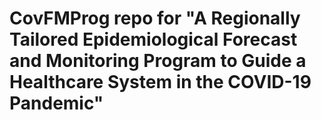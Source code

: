 # CovFMProg repo for "A Regionally Tailored Epidemiological Forecast and Monitoring Program to Guide a Healthcare System in the COVID-19 Pandemic"
